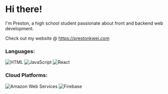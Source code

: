 # Hi there!
I'm Preston, a high school student passionate about front and backend web development.

Check out my website @ https://prestonkwei.com

### Languages:
![HTML](https://img.shields.io/badge/html-%23E34F26.svg?style=for-the-badge&logo=html5&logoColor=white)
![JavaScript](https://img.shields.io/badge/javascript-%23323330.svg?style=for-the-badge&logo=javascript&logoColor=%23F7DF1E)
![React](https://img.shields.io/badge/react-%2361DAFB.svg?style=for-the-badge&logo=react&logoColor=%2320232a)

### Cloud Platforms:
![Amazon Web Services](https://img.shields.io/badge/Amazon%20Web%20Services-%23232F3E.svg?style=for-the-badge&logo=amazon-aws&logoColor=white)
![Firebase](https://img.shields.io/badge/firebase-%23039BE5.svg?style=for-the-badge&logo=firebase&logoColor=white)
